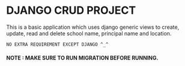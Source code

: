# DJANGO CRUD PROJECT


This is a basic application which uses django generic views to create, update, read and delete school name, principal name and location.


```
NO EXTRA REQUIREMENT EXCEPT DJANGO ^_^

```

#### NOTE : MAKE SURE TO RUN MIGRATION BEFORE RUNNING.